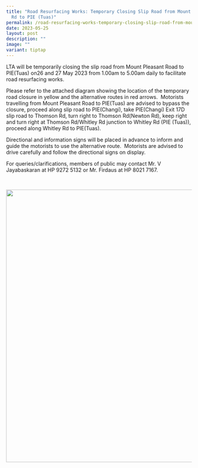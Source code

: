 ```yaml
---
title: "Road Resurfacing Works: Temporary Closing Slip Road from Mount Pleasant
  Rd to PIE (Tuas)"
permalink: /road-resurfacing-works-temporary-closing-slip-road-from-mount-pleasant-rd-to-pie-tuas/
date: 2023-05-25
layout: post
description: ""
image: ""
variant: tiptap
---
```

<p>LTA will be temporarily closing the slip road from Mount Pleasant Road
to PIE(Tuas) on26 and 27 May 2023 from 1.00am to 5.00am daily to facilitate
road resurfacing works.</p>
<p>Please refer to the attached diagram showing the location of the temporary
road closure in yellow and the alternative routes in red arrows. &nbsp;Motorists
travelling from Mount Pleasant Road to PIE(Tuas) are advised to bypass
the closure, proceed along slip road to PIE(Changi), take PIE(Changi) Exit
17D slip road to Thomson Rd, turn right to Thomson Rd(Newton Rd), keep
right and turn right at Thomson Rd/Whitley Rd junction to Whitley Rd (PIE
(Tuas)), proceed along Whitley Rd to PIE(Tuas).</p>
<p>Directional and information signs will be placed in advance to inform
and guide the motorists to use the alternative route. &nbsp;Motorists are
advised to drive carefully and follow the directional signs on display.</p>
<p>For queries/clarifications, members of public may contact Mr. V Jayabaskaran
at HP 9272 5132 or Mr. Firdaus at HP 8021 7167.</p>
<p>
<br>
</p>
<div class="isomer-image-wrapper">
<img style="width: 740px; color: rgb(0, 0, 0); font-family: system-ui, -apple-system, &quot;system-ui&quot;, &quot;Segoe UI&quot;, Roboto, Oxygen, Ubuntu, Cantarell, &quot;Open Sans&quot;, &quot;Helvetica Neue&quot;, sans-serif; font-size: medium; font-style: normal; font-variant-ligatures: normal; font-variant-caps: normal; font-weight: 400; letter-spacing: normal; orphans: 2; text-align: start; text-indent: 0px; text-transform: none; widows: 2; word-spacing: 0px; -webkit-text-stroke-width: 0px; white-space: normal; text-decoration-thickness: initial; text-decoration-style: initial; text-decoration-color: initial;" height="auto" width="100%" src="https://moca.sgp1.cdn.digitaloceanspaces.com/News%20%26%20Notices/646c51a2dc9c7d41f8169313_Screenshot%25202023-05-23%2520133934.webp">
</div>
<p></p>